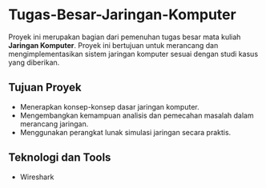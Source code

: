 # Tugas-Besar-Jaringan-Komputer

Proyek ini merupakan bagian dari pemenuhan tugas besar mata kuliah **Jaringan Komputer**. Proyek ini bertujuan untuk merancang dan mengimplementasikan sistem jaringan komputer sesuai dengan studi kasus yang diberikan.

## Tujuan Proyek
- Menerapkan konsep-konsep dasar jaringan komputer.
- Mengembangkan kemampuan analisis dan pemecahan masalah dalam merancang jaringan.
- Menggunakan perangkat lunak simulasi jaringan secara praktis.

## Teknologi dan Tools
- Wireshark
